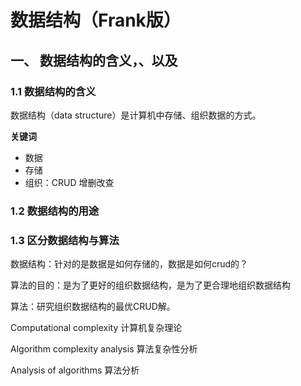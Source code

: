 # 数据结构（Frank版）

## 一、 数据结构的含义，、以及

### 1.1 数据结构的含义

数据结构（data structure）是计算机中存储、组织数据的方式。

**关键词**

- 数据
- 存储
- 组织：CRUD 增删改查 

### 1.2 数据结构的用途

### 1.3 区分数据结构与算法

数据结构：针对的是数据是如何存储的，数据是如何crud的？

算法的目的：是为了更好的组织数据结构，是为了更合理地组织数据结构

算法：研究组织数据结构的最优CRUD解。

Computational complexity 计算机复杂理论 

Algorithm complexity analysis 算法复杂性分析

Analysis of algorithms	算法分析